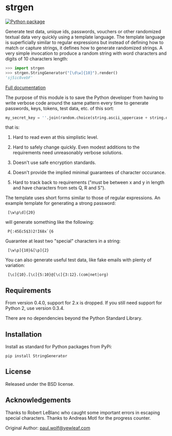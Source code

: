 strgen
======

[![Python package](https://github.com/paul-wolf/strgen/actions/workflows/main.yml/badge.svg)](https://github.com/paul-wolf/strgen/actions/workflows/main.yml)

Generate test data, unique ids, passwords, vouchers or other randomized
textual data very quickly using a template language. The template
language is superficially similar to regular expressions but instead
of defining how to match or capture strings, it defines how to
generate randomized strings. A very simple invocation to produce a
random string with word characters and digits of 10 characters length:

```python
>>> import strgen
>>> strgen.StringGenerator("[\d\w]{10}").render()
'sj5ic8vebF'
```

[Full documentation](https://strgen.readthedocs.io)

The purpose of this module is to save the Python developer from having to
write verbose code around the same pattern every time to generate passwords,
keys, tokens, test data, etc. of this sort:

```python
my_secret_key = ''.join(random.choice(string.ascii_uppercase + string.digits) for x in range(30))
```

that is:

1. Hard to read even at this simplistic level.

2. Hard to safely change quickly. Even modest additions to the requirements need unreasonably verbose solutions.

3. Doesn't use safe encryption standards.

4. Doesn't provide the implied minimal guarantees of character
   occurance.

5. Hard to track back to requirements ("must be between x and y in
   length and have characters from sets Q, R and S").

The template uses short forms similar to those of regular
expressions. An example template for generating a strong password:

     [\w\p\d]{20}

will generate something like the following: 

     P{:45Ec5$3)2!I68x`{6

Guarantee at least two "special" characters in a string: 

     [\w\p]{10}&[\p]{2}

You can also generate useful test data, like fake emails with plenty of variation:

     [\c]{10}.[\c]{5:10}@[\c]{3:12}.(com|net|org)

## Requirements

From version 0.4.0, support for 2.x is dropped. If you still need
support for Python 2, use version 0.3.4.

There are no dependencies beyond the Python Standard Library. 

Installation
------------

Install as standard for Python packages from PyPi:

```shell
pip install StringGenerator
```

License
-------
Released under the BSD license. 

Acknowledgements
----------------

Thanks to Robert LeBlanc who caught some important errors in escaping special characters. 
Thanks to Andreas Motl for the progress counter.

Original Author: paul.wolf@yewleaf.com

